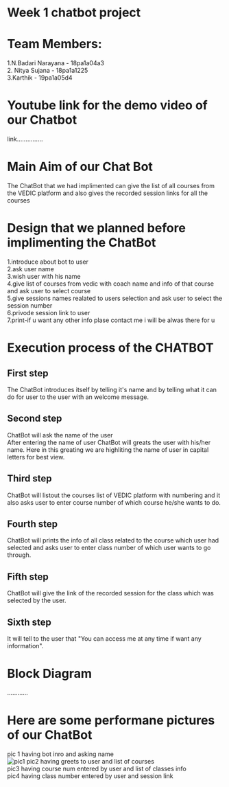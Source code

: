 # Week 1 chatbot project
  
# Team Members:
1.N.Badari Narayana - 18pa1a04a3  
2. Nitya Sujana - 18pa1a1225  
3.Karthik - 19pa1a05d4  
  
  
# Youtube link for the demo video of our Chatbot
link...............
  
  
# Main Aim of our Chat Bot
The ChatBot that we had implimented can give the list of all courses from the VEDIC platform and also gives the recorded session links for all the courses  
# Design that we planned before implimenting the ChatBot
1.introduce about bot to user   
2.ask user name  
3.wish user with his name   
4.give list of courses from vedic with coach name and info of that course and ask user to select course  
5.give sessions names realated to users selection and ask user to select the session number   
6.privode session link to user   
7.print-if u want any other info plase contact me i will be alwas there for u  


# Execution process of the CHATBOT
## First step  
The ChatBot introduces itself by telling it's name and by telling what it can do for user to the user with an welcome message.
## Second step  
ChatBot will ask the name of the user  
After entering the name of user ChatBot will greats the user with his/her name. Here in this greating we are highliting the name of user in capital letters for best view.
## Third step
ChatBot will listout the courses list of VEDIC platform with numbering and it also asks user to enter course number of which course he/she wants to do.
## Fourth step
ChatBot will prints the info of all class related to the course which user had selected and asks user to enter class number of which user wants to go through.
## Fifth step
ChatBot will give the link of the recorded session for the class which was selected by the user.
## Sixth step 
It will tell to the user that "You can access me at any time if want any information".
# Block Diagram 
............
# Here are some performane pictures of our ChatBot
pic 1 having bot inro and asking name  
![pic1](https://user-images.githubusercontent.com/72606000/96372899-cc8cc700-1186-11eb-90b4-9bf7f1a9e162.jpg)
pic2 having greets to user and list of courses  
pic3 having course num entered by user and list of classes info  
pic4 having class number entered by user and session link  

